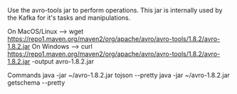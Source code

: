 Use the avro-tools jar to perform operations. This jar is internally used by the Kafka for it's tasks and manipulations.

On MacOS/Linux -->
wget https://repo1.maven.org/maven2/org/apache/avro/avro-tools/1.8.2/avro-1.8.2.jar
On Windows -->
curl https://repo1.maven.org/maven2/org/apache/avro/avro-tools/1.8.2/avro-1.8.2.jar -output avro-1.8.2.jar

Commands
java -jar ~/avro-1.8.2.jar tojson --pretty <avro-file>
java -jar ~/avro-1.8.2.jar getschema --pretty <avro-file>
